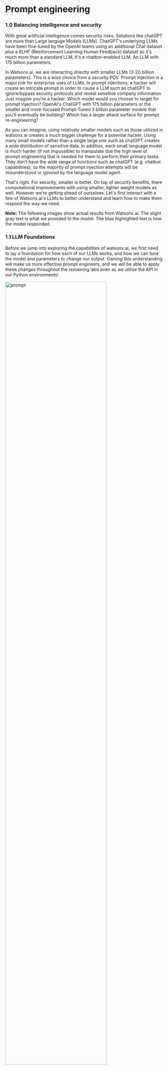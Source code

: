 # Prompt engineering

### 1.0 Balancing intelligence and security
With great artificial intelligence comes security risks. Solutions like chatGPT are more than Large languge Models (LLMs).  ChatGPT's underlying LLMs have been fine-tuned by the OpenAI teams using an additional Chat dataset plus a RLHF (Reinforcement Learning Human Feedback) dataset so it's much more than a standard LLM, it's a chatbot-enabled LLM.  An LLM with 175 billion parameters. 

In Watsonx.ai, we are interacting directly with smaller LLMs (3-20 billion parameters).  This is a wise choice from a security POV. Prompt injection is a major risk for enterprise uses of LLMs. In prompt injections, a hacker will create an intricate prompt in order to cause a LLM such as chatGPT to ignore/bypass security protocols and reveal sensitive company information. Just imagine you're a hacker.  Which model would you choose to target for prompt injection? OpenAI's ChatGPT with 175 billion parameters or the smaller and more-focused Prompt-Tuned 3 billion parameter models that you'll eventually be building?  Which has a larger attack surface for prompt re-engineering?

As you can imagine, using relatively smaller models such as those utilized in watsonx.ai creates a much bigger challenge for a potential hacker. Using many small models rather than a single large one such as chatGPT creates a wide distribution of sensitive data. In addition, each small language model is much harder (if not impossible) to manipulate due the high level of prompt engineering that is needed for them to perform their primary tasks. They don’t have the wide range of functions such as chatGPT (e.g. chatbot capabilities), so the majority of prompt injection attempts will be misunderstood or ignored by the language model agent.

That's right.  For security, smaller is better. On top of security benefits, there computational improvements with using smaller, lighter weight models as well. However we're getting ahead of ourselves.  Let's first interact with a few of Watsonx.ai's LLMs to better understand and learn how to make them respond the way we need.

**Note:** The following images show actual results from Watsonx.ai. The slight gray text is what we provided to the model.  The blue highlighted text is how the model responded.

### 1.1 LLM Foundations

Before we jump into exploring the capabilities of watsonx.ai, we first need to lay a foundation for how each of our LLMs works, and how we can tune the model and parameters to change our output. Gaining this understanding will make us more effective prompt engineers, and we will be able to apply these changes throughout the remaining labs even as we utilize the API in our Python environments!

<img src="../images/0.1.png" width="80%" alt="prompt" />

When you open up your prompt lab, this is the view you will be shown.  Each time you enter a prompt, you will have “input tokens” and “generated tokens”. Tokens are to our model what words are to us — although they can vary. Depending on the circumstance, tokens can be sequences of characters or even words themselves. As you will see when you experiment with the prompt lab, tokens are not necessarily a 1:1 match with words in natural language, but it is an approximation you can use when trying to estimate!

It is important to understand what tokens are so that you know how much information you are feeding the model when you give it a prompt, as well as how much information you expect it to generate for you. There is a max of 4096 tokens in the prompt builder, so keep in mind that the more expressive you are with your prompt instructions, the less room the model will have to respond back to you.

### 1.2 Everything is text completion

Watsonx.ai is not a chatbot interface so just specifying an instruction or question rarely produces a good result. For instance, what if we ask Watsonx.ai to "List ideas to start a dog-walking business"?

<img src="../images/1.1.png" width="80%" alt="prompt" />

<p> </p>

### 1.3 Cue the output structure

We can see from the above example that simple prompts do not work with smaller LLMs.  To receive a structured response, include a cue to start the response in the desired structure.  For example, just adding these two characters, "1.", dramatically improves the response.

<img src="../images/1.2.png" width="80%" alt="prompt" />

<p> </p>

### 1.4 Provide an example as guidance (or Single Shot Prompting)

To receive a higher-quality response, provide an example of the kind of response you want.  In technical terms, this is called Single Shot Prompting. 

<img src="../images/list-ideas-03.png" width="70%" alt="prompt" />

As you can see, providing one example before generating with your LLM is called Single Shot Prompting, but adding more examples into your prompt is common practice as well. Generally, increasing the number of examples is referred to as “Few Shot Prompting” and is a powerful tool to ensure you have a specific output.

### 1.5 Include descriptive details

The more guidance, the better:

- Content
- Style
- Length

<img src="../images/list-ideas-04.png" width="80%" alt="prompt" />

# Model Parameters


### 2.0 Adjusting the model's behaviour
The first change we can make is what model (LLM) we use to evaluate our prompt. This is one of the biggest changes you can make, as certain models are better built for specific tasks. The exercises later on this lab will force you to change the model you use if you want to answer some of the more challenging questions.

In general, some models perform better working with summarization, key words, and semantics, while other models do better with structured text such as HTML, markdown, or JSON. The best way to figure out which models apply for your use case is to simply test them, but it is important to know that choice of model can make a big difference!

Watsonx.ai also provides multiple parameters for congfiguring how LLMs respond to a prompt.  Selecting the correct parameters can often be more art than science.  Investing time into understanding then tweaking these parameters will be rewarded by better responses.

Explore these parameters with the following text:
```
List ideas to start a lemonade business:
1. Setup a lemonade stand
2. Partner with a restaurant
3. Arrange for a celebrity to endorse the lemonade

List ideas to start a dog-walking business:
```

### 2.1 Set the min and max tokens

If you're finding the generated text is too short or too long, try adjusting the parameters that control the number of new tokens:

- The **Min new tokens** parameter controls the minimum number of tokens (~words) in the generated response
- The **Max new tokens** parameter controls the maximum number of tokens (~words) in the generated response

<img src="../images/2.1.png" width="80%" alt="prompt" />

<img src="../images/2.1-2.png" width="80%" alt="prompt" />


### 2.2 Specify stop sequences

If you specify stop sequences, the output will automatically stop when one of the stop sequences appears in the generated output.

**Example**

The output in the following image goes too far, there are two answers:

<img src="../images/2.2-0.png" width="80%" alt="prompt" />

In the following image, the stop sequence of two carriage returns is specified:

<img src="../images/list-ideas-11.png" width="80%" alt="prompt" />

The following image shows the effect of the stop sequence.  The output stops after two carriage returns:

<img src="../images/2.2.png" width="80%" alt="prompt" />

<p> </p>

### 2.3 Adjust decoding parameters

If the response is too generic or going on wild tangents, consider adjusting the decoding parameters.  Or conversely, the response may not be creative enough.

**Decoding** is the process of finding the output sequence given the input sequence:

- **Greedy decoding** selects the word with the highest probability at each step of the decoding process. 
- **Sampling decoding** selects words from a probability distribution at each step:
  - **Temperature** refers to selecting high- or low-probability words.  Higher temperature values lead to more variability.
  - **Top-p** (nucleus sampling) refers to selecting the smallest set of words whose cumulative probability exceeds p.
  - **Top-k** refers to selecting k words with the highest probabilities at each step.  Higher values lead to more variability.

An advantage of greedy decoding is that you will see reproducible results. This can be useful for testing. Setting temperature to 0 in a sampling decoding approach gives the same variance as greedy decoding.

<img src="../images/2.3-0.png" width="80%" alt="prompt" />

<img src="../images/2.3-1.png" width="80%" alt="prompt" />

See:

- [Most-used decoder methods](https://medium.com/nlplanet/two-minutes-nlp-most-used-decoding-methods-for-language-models-9d44b2375612)
- [Using different decoding methods](https://huggingface.co/blog/how-to-generate)

<p> </p>

### 2.4 Add a repetition penalty

Sometimes, you'll see text being repeated over and over:

<img src="../images/2.4.png" width="85%" akt="Repeated text" />

Increasing the temperature can sometimes resolve the problem.

However, when text is still repetative even with a higher temperature, you can try adding a repetition penality.  The higher the penalty, the less likely the results will include repeated text.

<img src="../images/2.4-1.png" width="85%" alt="Repetative penalty" />

This example shows the challenge: the bullet points are repetition that we want!  So penalizing repetitiveness might break your results too.

# General advice

### 3.1 Try different models

The Watsonx.ai documentation describes the available models: [Watsonx.ai models](https://workbench.res.ibm.com/docs/models)

<img src="../images/3.png" width="80%" alt="prompt" />

### 3.2 Guidelines for Using LLMs at IBM
Refer to the [Guidelines for using LLMs in IBM work](https://github.ibm.com/spackows/2023-Workshop-LLMs-for-CD/blob/main/Day-1-instructions.md#guidelines-for-using-llms-in-ibm-projects)

### 3.3 Check your use case

LLMs have great potential, but they have no logic, no knowledge, and no domain expertise.  Some use cases are a better fit than others: LLMs excel at tasks that involve generating generic text or common code patterns and transforming given input.

If your prompt includes all the tips and best practices discussed here, yet you're not getting good results from any of the models, consider whether your use case might be one that LLMs just cannot handle well.

For example, although we can get decent results for simple arithmetic, LLMs cannot generally do math well: [Researchers find that large language models struggle with math](https://venturebeat.com/business/researchers-find-that-large-language-models-struggle-with-math/)

<p> </p>

# Further learning

- [OpenAI prompt intro](https://platform.openai.com/docs/guides/completion/prompt-design)
- [OpenAI prompt engineering tutorial](https://help.openai.com/en/articles/6654000-best-practices-for-prompt-engineering-with-openai-api)
- [co:here prompt engineering tutorial](https://docs.cohere.ai/docs/prompt-engineering)
